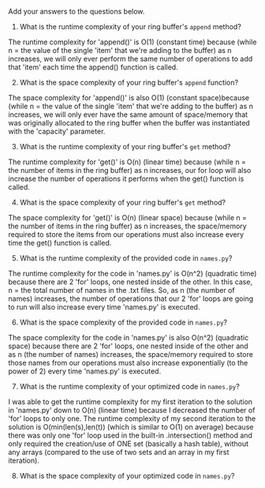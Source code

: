 Add your answers to the questions below.

1. What is the runtime complexity of your ring buffer's `append` method?

The runtime complexity for 'append()' is O(1) (constant time) because (while n = the value of the single 'item' that we're adding to the buffer) as n increases, we will only ever perform the same number of operations to add that 'item' each time the append() function is called.

2. What is the space complexity of your ring buffer's `append` function?

The space complexity for 'append()' is also O(1) (constant space)because (while n = the value of the single 'item' that we're adding to the buffer) as n increases, we will only ever have the same amount of space/memory that was originally allocated to the ring buffer when the buffer was instantiated with the 'capacity' parameter.

3. What is the runtime complexity of your ring buffer's `get` method?

The runtime complexity for 'get()' is O(n) (linear time) because (while n = the number of items in the ring buffer) as n increases, our for loop will also increase the number of operations it performs when the get() function is called.

4. What is the space complexity of your ring buffer's `get` method?

The space complexity for 'get()' is O(n) (linear space) because (while n = the number of items in the ring buffer) as n increases, the space/memory required to store the items from our operations must also increase every time the get() function is called.

5. What is the runtime complexity of the provided code in `names.py`?

The runtime complexity for the code in 'names.py' is O(n^2) (quadratic time) because there are 2 'for' loops, one nested inside of the other. In this case, n = the total number of names in the .txt files. So, as n (the number of names) increases, the number of operations that our 2 'for' loops are going to run will also increase every time 'names.py' is executed.

6. What is the space complexity of the provided code in `names.py`?

The space complexity for the code in 'names.py' is also O(n^2) (quadratic space) because there are 2 'for' loops, one nested inside of the other and as n (the number of names) increases, the space/memory required to store those names from our operations must also increase exponentially (to the power of 2) every time 'names.py' is executed.

7. What is the runtime complexity of your optimized code in `names.py`?

I was able to get the runtime complexity for my first iteration to the solution in 'names.py' down to O(n) (linear time) because I decreased the number of 'for' loops to only one. The runtime complexity of my second iteration to the solution is O(min(len(s),len(t)) (which is similar to O(1) on average) because there was only one 'for' loop used in the built-in .intersection() method and only required the creation/use of ONE set (basically a hash table), without any arrays (compared to the use of two sets and an array in my first iteration).

8. What is the space complexity of your optimized code in `names.py`?

